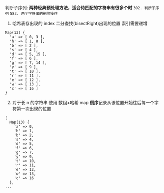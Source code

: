 判断子序列:
**两种经典预处理方法，适合待匹配的字符串有很多个时**
`392. 判断子序列`
`583. 两个字符串的删除操作`

1. 哈希表存出现的 index
   二分查找(bisectRight)出现的位置 索引需要递增

```JS
Map(13) {
  'a' => [ 0, 3 ],
  'h' => [ 1, 8 ],
  'b' => [ 2 ],
  's' => [ 4 ],
  'd' => [ 5, 15 ],
  'f' => [ 6 ],
  'g' => [ 7, 14 ],
  'y' => [ 9 ],
  't' => [ 10 ],
  'r' => [ 11 ],
  'e' => [ 12 ],
  'w' => [ 13 ],
  'c' => [ 16 ]
}
```

2. 对于长 n 的字符串 使用 数组+哈希 map
   **倒序**记录从该位置开始往后每一个字符第一次出现的位置

```JS
[
  Map(13) {
    'a' => 0,
    'h' => 1,
    'b' => 2,
    's' => 4,
    'd' => 5,
    'f' => 6,
    'g' => 7,
    'y' => 9,
    't' => 10,
    'r' => 11,
    'e' => 12,
    'w' => 13,
    'c' => 16
  },
...
```
